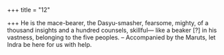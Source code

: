 +++
title = "12"

+++
 He is the mace-bearer, the Dasyu-smasher, fearsome, mighty, of a  thousand insights and a hundred counsels, skillful—
like a beaker [?] in his vastness, belonging to the five peoples.
– Accompanied by the Maruts, let Indra be here for us with help.